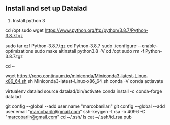 ## Install and set up Datalad

1. Install python 3

cd /opt
sudo wget https://www.python.org/ftp/python/3.8.7/Python-3.8.7.tgz

sudo tar xzf Python-3.8.7.tgz
cd Python-3.8.7
sudo ./configure --enable-optimizations
sudo make altinstall
python3.8 -V
 cd /opt
sudo rm -f Python-3.8.7.tgz


cd ~

wget https://repo.continuum.io/miniconda/Miniconda3-latest-Linux-x86_64.sh
sh Miniconda3-latest-Linux-x86_64.sh
conda -V
conda actiavate

virtualenv datalad
 source datalad/bin/activate
conda install -c conda-forge datalad

git config --global --add user.name "marcobarilari"
git config --global --add user.email "marcobarilr@gmail.com"
ssh-keygen -t rsa -b 4096 -C "marcobarilr@gmail.com"
cd ~/.ssh/
ls
cat ~/.ssh/id_rsa.pub
